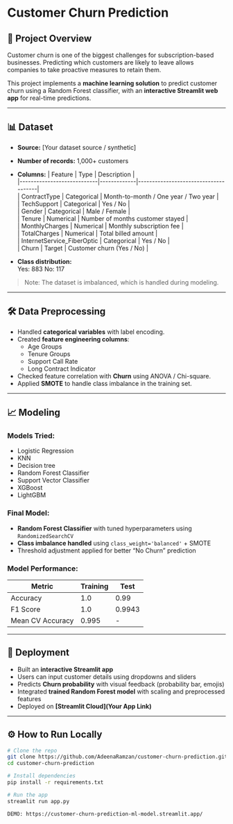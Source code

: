 # Customer Churn Prediction

## 🚀 Project Overview
Customer churn is one of the biggest challenges for subscription-based businesses. Predicting which customers are likely to leave allows companies to take proactive measures to retain them.  

This project implements a **machine learning solution** to predict customer churn using a Random Forest classifier, with an **interactive Streamlit web app** for real-time predictions.

---

## 📊 Dataset
- **Source:** [Your dataset source / synthetic]  
- **Number of records:** 1,000+ customers  
- **Columns:**
| Feature                    | Type        | Description                          |                                                                                                                                                                                            
|----------------------------|-------------|--------------------------------------|                                                                                                                                                                                            
| ContractType               | Categorical | Month-to-month / One year / Two year |                                                                                                                                                                                            
| TechSupport                | Categorical | Yes / No                             |                                                                                                                                                                                            
| Gender                     | Categorical | Male / Female                        |                                                                                                                                                                                            
| Tenure                     | Numerical   | Number of months customer stayed     |                                                                                                                                                                                            
| MonthlyCharges             | Numerical   | Monthly subscription fee             |                                                                                                                                                                                            
| TotalCharges               | Numerical   | Total billed amount                  |                                                                                                                                                                                            
| InternetService_FiberOptic | Categorical | Yes / No                             |                                                                                                                                                                                            
| Churn                      | Target      | Customer churn (Yes / No)            |                                                                                                                                                                                            


- **Class distribution:**  
    Yes: 883
    No: 117

> Note: The dataset is imbalanced, which is handled during modeling.

---

## 🛠 Data Preprocessing
- Handled **categorical variables** with label encoding.  
- Created **feature engineering columns**:
  - Age Groups
  - Tenure Groups
  - Support Call Rate
  - Long Contract Indicator
- Checked feature correlation with **Churn** using ANOVA / Chi-square.  
- Applied **SMOTE** to handle class imbalance in the training set.

---

## 📈 Modeling
### Models Tried:
- Logistic Regression
- KNN
- Decision tree
- Random Forest Classifier
- Support Vector Classifier
- XGBoost
- LightGBM

### Final Model:
- **Random Forest Classifier** with tuned hyperparameters using `RandomizedSearchCV`  
- **Class imbalance handled** using `class_weight='balanced'` + SMOTE  
- Threshold adjustment applied for better “No Churn” prediction  

### Model Performance:
| Metric | Training | Test |
|--------|----------|------|
| Accuracy | 1.0 | 0.99 |
| F1 Score | 1.0 | 0.9943 |
| Mean CV Accuracy | 0.995 | - |

---

## 🎯 Deployment
- Built an **interactive Streamlit app**  
- Users can input customer details using dropdowns and sliders  
- Predicts **Churn probability** with visual feedback (probability bar, emojis)  
- Integrated **trained Random Forest model** with scaling and preprocessed features  
- Deployed on **[Streamlit Cloud](Your App Link)**

---

## ⚙️ How to Run Locally
```bash
# Clone the repo
git clone https://github.com/AdeenaRamzan/customer-churn-prediction.git
cd customer-churn-prediction

# Install dependencies
pip install -r requirements.txt

# Run the app
streamlit run app.py

DEMO: https://customer-churn-prediction-ml-model.streamlit.app/
